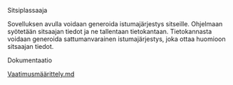 Sitsiplassaaja

Sovelluksen avulla voidaan generoida istumajärjestys sitseille. Ohjelmaan syötetään sitsaajan tiedot
ja ne tallentaan tietokantaan. Tietokannasta voidaan generoida sattumanvarainen istumajärjestys, joka
ottaa huomioon sitsaajan tiedot.

Dokumentaatio

[Vaatimusmäärittely.md](https://github.com/iniskala/otm-harjoitustyo/blob/master/harjoitustyo/sitsiplassaaja/Dokumentaatio/Vaatimusm%C3%A4%C3%A4rittely.md)


